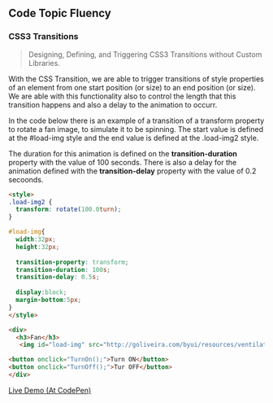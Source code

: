 ## Code Topic Fluency 

### CSS3 Transitions
> Designing, Defining, and Triggering CSS3 Transitions without Custom Libraries.

With the CSS Transition, we are able to trigger transitions of style properties of an element from one start position (or size) to an end position (or size). We are able with this functionality also to control the length that this transition happens and also a delay to the animation to occurr.

In the code below there is an example of a transition of a transform property to rotate a fan image, to simulate it to be spinning. The start value is defined at the #load-img style and the end value is defined at the .load-img2 style. 

The duration for this animation is defined on the **transition-duration** property with the value of 100 seconds. There is also a delay for the animation defined with the **transition-delay** property with the value of 0.2 secoonds.

````html
<style>
.load-img2 {
  transform: rotate(100.0turn);
}

#load-img{
  width:32px;
  height:32px;
  
  transition-property: transform;
  transition-duration: 100s;
  transition-delay: 0.5s;
  
  display:block;
  margin-bottom:5px;
}
</style>

<div>
  <h3>Fan</h3>
   <img id="load-img" src="http://goliveira.com/byui/resources/ventilating-fan.png" />

<button onclick="TurnOn();">Turn ON</button>
<button onclick="TurnOff();">Tur OFF</button>
</div>
````

<a href="https://codepen.io/glaucioso/pen/Ladqyr" target="_blank">Live Demo (At CodePen)</a>
